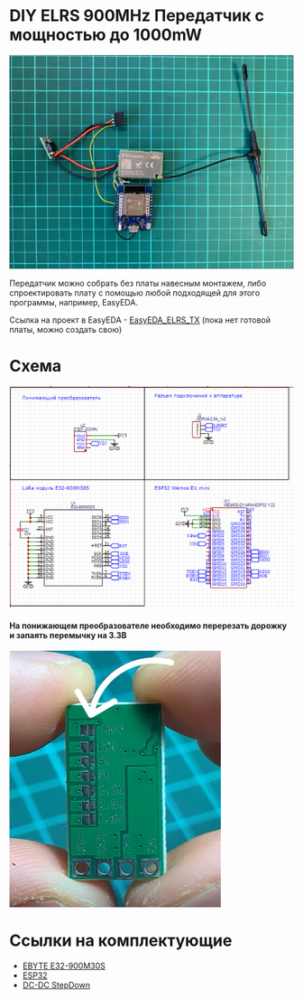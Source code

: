 # DIY ELRS 900MHz Передатчик с мощностью до 1000mW 

![Tanmitter](img/TX_Example.jpg)

Передатчик можно собрать без платы навесным монтажем, либо спроектировать плату с помощью любой подходящей для этого программы, например, EasyEDA. 
  
  Ссылка на проект в EasyEDA - [EasyEDA_ELRS_TX](https://easyeda.com/editor#project_id=af067bf24880471aa657eca3477f4bab) (пока нет готовой платы, можно создать свою)


# Схема
![Scheme](img/Scheme.png)    
#### На понижающем преобразователе необходимо перерезать дорожку и запаять перемычку на 3.3В
![StepDown](img/StepDown.png)    
  
# Ссылки на комплектующие 
* [EBYTE E32-900M30S](https://aliexpress.ru/item/1005003505199724.html?sku_id=12000026091105071)
* [ESP32](https://aliexpress.ru/item/32858054775.html?sku_id=12000021656141439&spm=a2g2w.productlist.search_results.0.638c15d3m10jme)
* [DC-DC StepDown](https://aliexpress.ru/item/32801569565.html?sku_id=12000037978311750&spm=a2g2w.productlist.search_results.11.50754011WHtevf) 